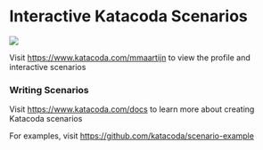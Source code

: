 # Interactive Katacoda Scenarios

[![](http://shields.katacoda.com/katacoda/mmaartijn/count.svg)](https://www.katacoda.com/mmaartijn "Get your profile on Katacoda.com")

Visit https://www.katacoda.com/mmaartijn to view the profile and interactive scenarios

### Writing Scenarios
Visit https://www.katacoda.com/docs to learn more about creating Katacoda scenarios

For examples, visit https://github.com/katacoda/scenario-example
